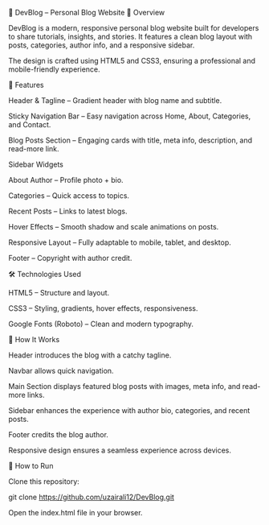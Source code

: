 📝 DevBlog – Personal Blog Website
📌 Overview

DevBlog is a modern, responsive personal blog website built for developers to share tutorials, insights, and stories.
It features a clean blog layout with posts, categories, author info, and a responsive sidebar.

The design is crafted using HTML5 and CSS3, ensuring a professional and mobile-friendly experience.

🚀 Features

Header & Tagline – Gradient header with blog name and subtitle.

Sticky Navigation Bar – Easy navigation across Home, About, Categories, and Contact.

Blog Posts Section – Engaging cards with title, meta info, description, and read-more link.

Sidebar Widgets

About Author – Profile photo + bio.

Categories – Quick access to topics.

Recent Posts – Links to latest blogs.

Hover Effects – Smooth shadow and scale animations on posts.

Responsive Layout – Fully adaptable to mobile, tablet, and desktop.

Footer – Copyright with author credit.

🛠️ Technologies Used

HTML5 – Structure and layout.

CSS3 – Styling, gradients, hover effects, responsiveness.

Google Fonts (Roboto) – Clean and modern typography.

📖 How It Works

Header introduces the blog with a catchy tagline.

Navbar allows quick navigation.

Main Section displays featured blog posts with images, meta info, and read-more links.

Sidebar enhances the experience with author bio, categories, and recent posts.

Footer credits the blog author.

Responsive design ensures a seamless experience across devices.

📌 How to Run

Clone this repository:

git clone https://github.com/uzairali12/DevBlog.git


Open the index.html file in your browser.
